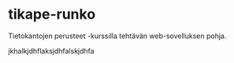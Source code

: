# tikape-runko

Tietokantojen perusteet -kurssilla tehtävän web-sovelluksen pohja.

jkhalkjdhflaksjdhfalskjdhfa
